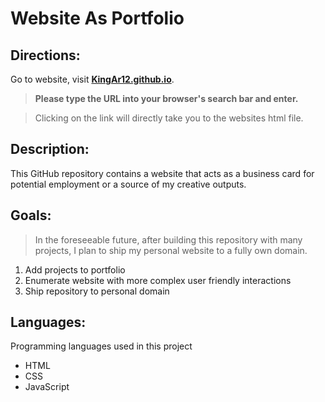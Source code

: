 Website As Portfolio
====================

Directions:
-----------
Go to website, visit **[KingAr12.github.io](./index.html)**.

> **Please type the URL into your browser's search bar and enter.**

> Clicking on the link will directly take you to the websites html file.

Description:
------------
This GitHub repository contains a website that acts as a business card for potential employment or a source of my creative outputs.

Goals:
------
> In the foreseeable future, after building this repository with many projects, 
> I plan to ship my personal website to a fully own domain.

1. Add projects to portfolio
2. Enumerate website with more complex user friendly interactions
3. Ship repository to personal domain

## Languages:
Programming languages used in this project

* HTML
* CSS
* JavaScript
